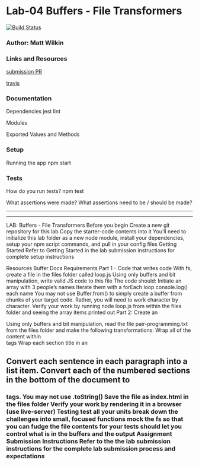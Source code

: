 # Lab-04 Buffers - File Transformers

[![Build Status](https://www.travis-ci.com/mwilkin-401-advanced-javascript/lab-04.svg?branch=master)](https://www.travis-ci.com/mwilkin-401-advanced-javascript/lab-04)

### Author: Matt Wilkin

### Links and Resources
[submission PR](https://github.com/mwilkin-401-advanced-javascript/lab-04/pull/1)

[travis](https://www.travis-ci.com/mwilkin-401-advanced-javascript/lab-04)

### Documentation

Dependencies
jest
lint

Modules


Exported Values and Methods






### Setup

Running the app
npm start

### Tests
How do you run tests?
npm test

What assertions were made?
What assertions need to be / should be made?

_________________
_________________

LAB: Buffers - File Transformers
Before you begin
Create a new git repository for this lab
Copy the starter-code contents into it
You’ll need to initialize this lab folder as a new node module, install your dependencies, setup your npm script commands, and pull in your config files
Getting Started
Refer to Getting Started in the lab submission instructions for complete setup instructions

Resources
Buffer Docs
Requirements
Part 1 - Code that writes code
With fs, create a file in the files folder called loop.js
Using only buffers and bit manipulation, write valid JS code to this file
The code should:
Initiate an array with 3 people’s names
Iterate them with a forEach loop
console.log() each name
You may not use Buffer.from() to simply create a buffer from chunks of your target code. Rather, you will need to work character by character.
Verify your work by running node loop.js from within the files folder and seeing the array items printed out
Part 2: Create an <article>
Using only buffers and bit manipulation, read the file pair-programming.txt from the files folder and make the following transformations:
Wrap all of the content within <article> tags
Wrap each section title in an <h2>
Convert each sentence in each paragraph into a list item.
Convert each of the numbered sections in the bottom of the document to <h3> tags.
You may not use .toString()
Save the file as index.html in the files folder
Verify your work by rendering it in a browser (use live-server)
Testing
test all your units
break down the challenges into small, focused functions
mock the fs so that you can fudge the file contents for your tests
should let you control what is in the buffers and the output
Assignment Submission Instructions
Refer to the the lab submission instructions for the complete lab submission process and expectations